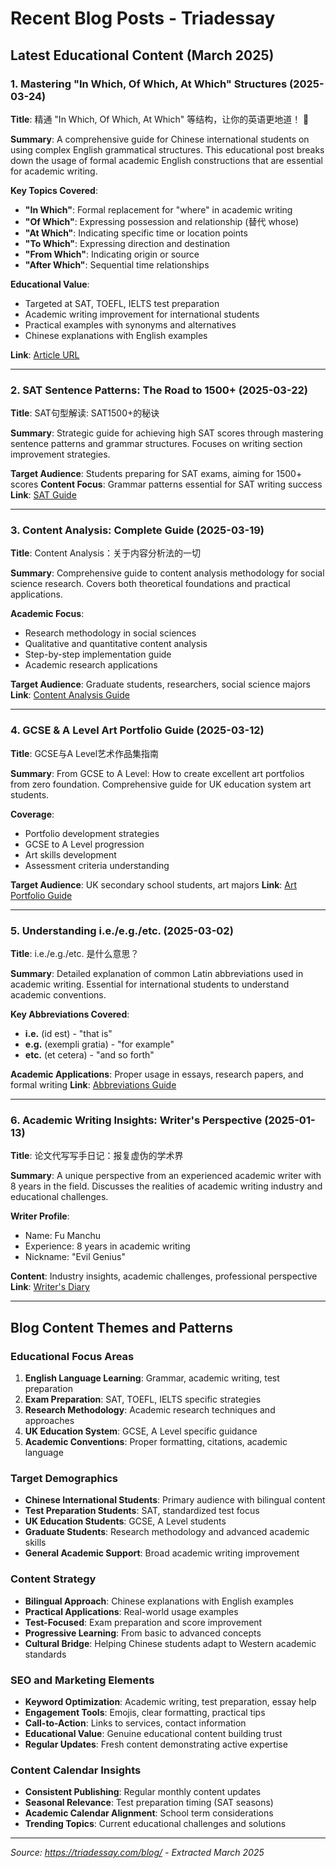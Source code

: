 # Recent Blog Posts - Triadessay

## Latest Educational Content (March 2025)

### 1. Mastering "In Which, Of Which, At Which" Structures (2025-03-24)
**Title**: 精通 "In Which, Of Which, At Which" 等结构，让你的英语更地道！ 🎯

**Summary**: A comprehensive guide for Chinese international students on using complex English grammatical structures. This educational post breaks down the usage of formal academic English constructions that are essential for academic writing.

**Key Topics Covered**:
- **"In Which"**: Formal replacement for "where" in academic writing
- **"Of Which"**: Expressing possession and relationship (替代 whose)
- **"At Which"**: Indicating specific time or location points
- **"To Which"**: Expressing direction and destination
- **"From Which"**: Indicating origin or source
- **"After Which"**: Sequential time relationships

**Educational Value**: 
- Targeted at SAT, TOEFL, IELTS test preparation
- Academic writing improvement for international students
- Practical examples with synonyms and alternatives
- Chinese explanations with English examples

**Link**: [Article URL](https://triadessay.com/meaningof-in-which-of-which-at-which/)

---

### 2. SAT Sentence Patterns: The Road to 1500+ (2025-03-22)
**Title**: SAT句型解读: SAT1500+的秘诀

**Summary**: Strategic guide for achieving high SAT scores through mastering sentence patterns and grammar structures. Focuses on writing section improvement strategies.

**Target Audience**: Students preparing for SAT exams, aiming for 1500+ scores
**Content Focus**: Grammar patterns essential for SAT writing success
**Link**: [SAT Guide](https://triadessay.com/sat-sentence-type-guide-the-roadto-1500/)

---

### 3. Content Analysis: Complete Guide (2025-03-19)
**Title**: Content Analysis：关于内容分析法的一切

**Summary**: Comprehensive guide to content analysis methodology for social science research. Covers both theoretical foundations and practical applications.

**Academic Focus**: 
- Research methodology in social sciences
- Qualitative and quantitative content analysis
- Step-by-step implementation guide
- Academic research applications

**Target Audience**: Graduate students, researchers, social science majors
**Link**: [Content Analysis Guide](https://triadessay.com/content-analysis-guide/)

---

### 4. GCSE & A Level Art Portfolio Guide (2025-03-12)
**Title**: GCSE与A Level艺术作品集指南

**Summary**: From GCSE to A Level: How to create excellent art portfolios from zero foundation. Comprehensive guide for UK education system art students.

**Coverage**:
- Portfolio development strategies
- GCSE to A Level progression
- Art skills development
- Assessment criteria understanding

**Target Audience**: UK secondary school students, art majors
**Link**: [Art Portfolio Guide](https://triadessay.com/gcse-a-level-portfolio-guide/)

---

### 5. Understanding i.e./e.g./etc. (2025-03-02)
**Title**: i.e./e.g./etc. 是什么意思？

**Summary**: Detailed explanation of common Latin abbreviations used in academic writing. Essential for international students to understand academic conventions.

**Key Abbreviations Covered**:
- **i.e.** (id est) - "that is"
- **e.g.** (exempli gratia) - "for example"  
- **etc.** (et cetera) - "and so forth"

**Academic Applications**: Proper usage in essays, research papers, and formal writing
**Link**: [Abbreviations Guide](https://triadessay.com/i-e-e-g-etc-meaning-and-usage/)

---

### 6. Academic Writing Insights: Writer's Perspective (2025-01-13)
**Title**: 论文代写写手日记：报复虚伪的学术界

**Summary**: A unique perspective from an experienced academic writer with 8 years in the field. Discusses the realities of academic writing industry and educational challenges.

**Writer Profile**: 
- Name: Fu Manchu
- Experience: 8 years in academic writing
- Nickname: "Evil Genius"

**Content**: Industry insights, academic challenges, professional perspective
**Link**: [Writer's Diary](https://triadessay.com/the-hypocrisy-of-academia/)

---

## Blog Content Themes and Patterns

### Educational Focus Areas
1. **English Language Learning**: Grammar, academic writing, test preparation
2. **Exam Preparation**: SAT, TOEFL, IELTS specific strategies
3. **Research Methodology**: Academic research techniques and approaches
4. **UK Education System**: GCSE, A Level specific guidance
5. **Academic Conventions**: Proper formatting, citations, academic language

### Target Demographics
- **Chinese International Students**: Primary audience with bilingual content
- **Test Preparation Students**: SAT, standardized test focus
- **UK Education Students**: GCSE, A Level students
- **Graduate Students**: Research methodology and advanced academic skills
- **General Academic Support**: Broad academic writing improvement

### Content Strategy
- **Bilingual Approach**: Chinese explanations with English examples
- **Practical Applications**: Real-world usage examples
- **Test-Focused**: Exam preparation and score improvement
- **Progressive Learning**: From basic to advanced concepts
- **Cultural Bridge**: Helping Chinese students adapt to Western academic standards

### SEO and Marketing Elements
- **Keyword Optimization**: Academic writing, test preparation, essay help
- **Engagement Tools**: Emojis, clear formatting, practical tips
- **Call-to-Action**: Links to services, contact information
- **Educational Value**: Genuine educational content building trust
- **Regular Updates**: Fresh content demonstrating active expertise

### Content Calendar Insights
- **Consistent Publishing**: Regular monthly content updates
- **Seasonal Relevance**: Test preparation timing (SAT seasons)
- **Academic Calendar Alignment**: School term considerations
- **Trending Topics**: Current educational challenges and solutions

---
*Source: https://triadessay.com/blog/ - Extracted March 2025* 
